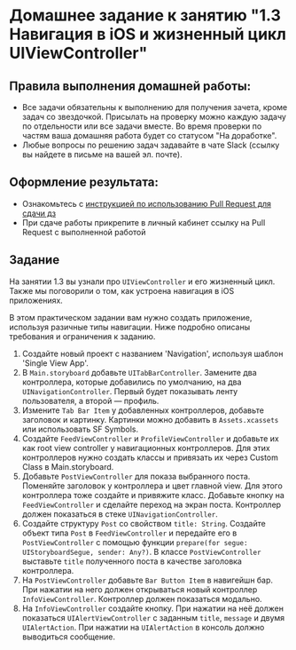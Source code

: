 # Домашнее задание к занятию "1.3 Навигация в iOS и жизненный цикл UIViewController"

## Правила выполнения домашней работы:

* Все задачи обязательны к выполнению для получения зачета, кроме задач со звездочкой. Присылать на проверку можно каждую задачу по отдельности или все задачи вместе. Во время проверки по частям ваша домашняя работа будет со статусом "На доработке".
* Любые вопросы по решению задач задавайте в чате Slack (ссылку вы найдете в письме на вашей эл. почте).

## Оформление результата:

* Ознакомьтесь с [инструкцией по использованию Pull Request для сдачи дз](https://github.com/netology-code/iosint-homeworks/blob/main/Pull%20request's%20guideline.md)
* При сдаче работы прикрепите в личный кабинет ссылку на Pull Request с выполненной работой

## Задание

На занятии 1.3 вы узнали про `UIViewController` и его жизненный цикл. Также мы поговорили о том, как устроена навигация в iOS приложениях.

В этом практическом задании вам нужно создать приложение, используя разичные типы навигации. 
Ниже подробно описаны требования и ограничения к заданию.

1. Создайте новый проект с названием 'Navigation', используя шаблон 'Single View App'. 
2. В `Main.storyboard` добавьте `UITabBarController`. Замените два контроллера, которые добавились по умолчанию, на два `UINavigationController`. Первый будет показывать ленту пользователя, а второй — профиль.
3. Измените `Tab Bar Item` у добавленных контроллеров, добавьте заголовок и картинку. Картинки можно добавить в `Assets.xcassets` или использовать SF Symbols.
4. Создайте `FeedViewController` и `ProfileViewController` и добавьте их как root view controller у навигационных контроллеров. Для этих контроллеров нужно создать классы и привязать их через Custom Class в Main.storyboard.
5. Добавьте `PostViewController` для показа выбранного поста. Поменяйте заголовок у контроллера и цвет главной view. Для этого контроллера тоже создайте и привяжите класс. Добавьте кнопку на `FeedViewController` и сделайте переход на экран поста. Контроллер должен показаться в стеке `UINavigationController`.
6. Создайте структуру `Post` со свойством `title: String`. Создайте объект типа `Post` в `FeedViewController` и передайте его в `PostViewController` с помощью функции `prepare(for segue: UIStoryboardSegue, sender: Any?)`. В классе `PostViewController` выставьте `title` полученного поста в качестве заголовка контроллера.
7. На `PostViewController` добавьте `Bar Button Item` в навигейшн бар. При нажатии на него должен открываться новый контроллер `InfoViewController`. Контроллер должен показаться модально.
8. На `InfoViewController` создайте кнопку. При нажатии на неё должен показаться `UIAlertViewController` с заданным `title`, `message` и двумя `UIAlertAction`. При нажатии на `UIAlertAction` в консоль должно выводиться сообщение.
